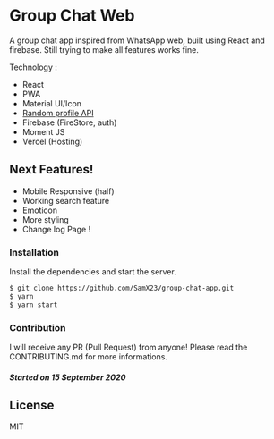 # Group Chat Web

A group chat app inspired from WhatsApp web, built using React and firebase.
Still trying to make all features works fine.

Technology :

- React
- PWA
- Material UI/Icon
- [Random profile API](https://avatars.dicebear.com/)
- Firebase (FireStore, auth)
- Moment JS
- Vercel (Hosting)

## Next Features!

- Mobile Responsive (half)
- Working search feature
- Emoticon
- More styling
- Change log Page !
<!-- https://material-ui.com/guides/composition/#link -->

### Installation

Install the dependencies and start the server.

```sh
$ git clone https://github.com/SamX23/group-chat-app.git
$ yarn
$ yarn start
```

### Contribution

I will receive any PR (Pull Request) from anyone! Please read the CONTRIBUTING.md for more informations.

##### Started on 15 September 2020

## License

MIT
